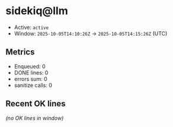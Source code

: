 # sidekiq@llm

- Active: `active`
- Window: `2025-10-05T14:10:26Z` → `2025-10-05T14:15:26Z` (UTC)

## Metrics
- Enqueued: 0
- DONE lines: 0
- errors sum: 0
- sanitize calls: 0

## Recent OK lines
_(no OK lines in window)_
